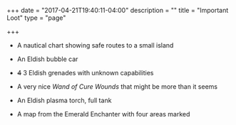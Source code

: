 +++
date = "2017-04-21T19:40:11-04:00"
description = ""
title = "Important Loot"
type = "page"

+++


* A nautical chart showing safe routes to a small island

* An Eldish bubble car

* <strike>4</strike> 3 Eldish grenades with unknown capabilities

* A very nice *Wand of Cure Wounds* that might be more than it seems

* An Eldish plasma torch, full tank

* A map from the Emerald Enchanter with four areas marked